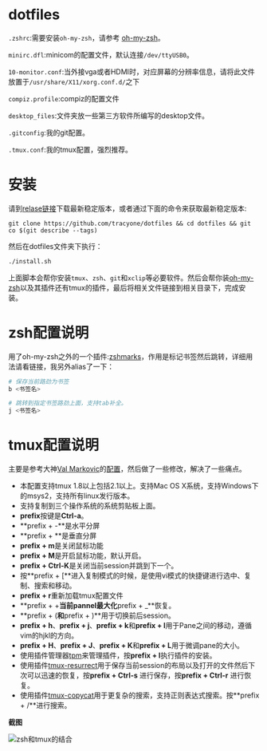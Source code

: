 # dotfiles

`.zshrc`:需要安装`oh-my-zsh`，请参考 [oh-my-zsh](https://github.com/robbyrussell/oh-my-zsh)。

`minirc.dfl`:minicom的配置文件，默认连接`/dev/ttyUSB0`。

`10-monitor.conf`:当外接vga或者HDMI时，对应屏幕的分辨率信息，请将此文件放置于`/usr/share/X11/xorg.conf.d/`之下

`compiz.profile`:compiz的配置文件

`desktop_files`:文件夹放一些第三方软件所编写的desktop文件。

`.gitconfig`:我的git配置。

`.tmux.conf`:我的tmux配置，强烈推荐。


# 安装

请到[relase链接](https://github.com/tracyone/dotfiles/releases)下载最新稳定版本，或者通过下面的命令来获取最新稳定版本:

```
git clone https://github.com/tracyone/dotfiles && cd dotfiles && git co $(git describe --tags)
```

然后在dotfiles文件夹下执行：

```bash
./install.sh
```

上面脚本会帮你安装`tmux`、`zsh`、`git`和`xclip`等必要软件。然后会帮你装[oh-my-zsh](https://github.com/robbyrussell/oh-my-zsh)以及其插件还有tmux的插件，最后将相关文件链接到相关目录下，完成安装。


# zsh配置说明

用了oh-my-zsh之外的一个插件:[zshmarks](https://github.com/jocelynmallon/zshmarks)，作用是标记书签然后跳转，详细用法请看链接，我另外alias了一下：

```bash
# 保存当前路劲为书签
b <书签名>
```

```bash
# 跳转到指定书签路劲上面，支持tab补全。
j <书签名>
```

# tmux配置说明

主要是参考大神[Val Markovic](https://github.com/Valloric)的[配置](https://github.com/Valloric/dotfiles/blob/master/tmux/tmux-main.conf)，然后做了一些修改，解决了一些痛点。

* 本配置支持tmux 1.8以上包括2.1以上。支持Mac OS X系统，支持Windows下的msys2，支持所有linux发行版本。
* 支持复制到三个操作系统的系统剪贴板上面。
* **prefix**按键是**Ctrl-a**。
* **prefix +  -**是水平分屏
* **prefix +  \**是垂直分屏
* **prefix + m**是关闭鼠标功能
* **prefix + M**是开启鼠标功能，默认开启。
* **prefix + Ctrl-K**是关闭当前session并跳到下一个。
* 按**prefix + [**进入复制模式的时候，是使用vi模式的快捷键进行选中、复制、搜索和移动。
* **prefix +  r**重新加载tmux配置文件
* **prefix +  +**当前pannel最大化**prefix +  _**恢复。
* **prefix + (**和**prefix + )**用于切换前后session。
* **prefix + h**、**prefix + j**、**prefix + k**和**prefix + l**用于Pane之间的移动，遵循vim的hjkl的方向。
* **prefix + H**、**prefix + J**、**prefix + K**和**prefix + L**用于微调pane的大小。
* 使用插件管理器[tpm](https://github.com/tmux-plugins/tpm)来管理插件，按**prefix + I**执行插件的安装。
* 使用插件[tmux-resurrect](https://github.com/tmux-plugins/tmux-resurrect)用于保存当前session的布局以及打开的文件然后下次可以迅速的恢复，按**prefix + Ctrl-s**  进行保存，按**prefix + Ctrl-r** 进行恢复。
* 使用插件[tmux-copycat](https://github.com/tmux-plugins/tmux-copycat)用于更复杂的搜索，支持正则表达式搜索。按**prefix + /**进行搜索。

**截图**

![zsh和tmux的结合](https://cloud.githubusercontent.com/assets/4246425/11912547/06507e76-a67c-11e5-9a46-946c1aa9b545.png)
